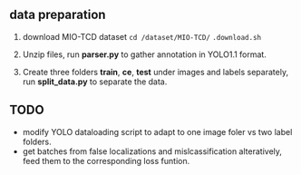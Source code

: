 ## data preparation
1. download MIO-TCD dataset
   `cd /dataset/MIO-TCD/`
   `.download.sh`
2. Unzip files, run **parser.py** to gather annotation in YOLO1.1 format. 
   
3. Create three folders **train**, **ce**, **test** under images and labels separately, run **split_data.py** to separate the data. 

## TODO
- modify YOLO dataloading script to adapt to one image foler vs two label folders.
- get batches from false localizations and mislcassification alteratively, feed them to the corresponding loss funtion. 
